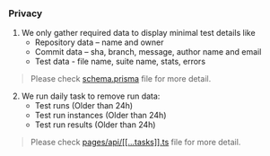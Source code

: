 ### Privacy

1. We only gather required data to display minimal test details like
   - Repository data – name and owner
   - Commit data – sha, branch, message, author name and email
   - Test data - file name, suite name, stats, errors

> Please check [schema.prisma](https://github.com/umidbekk/next-cypress-dashboard/blob/main/prisma/schema.prisma) file for more detail.

2. We run daily task to remove run data:
   - Test runs (Older than 24h)
   - Test run instances (Older than 24h)
   - Test run results (Older than 24h)

> Please check [pages/api/[[...tasks]].ts](https://github.com/umidbekk/next-cypress-dashboard/blob/main/pages/api/[[...tasks]].ts) file for more detail.
